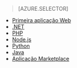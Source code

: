 > [AZURE.SELECTOR]
- [Primeira aplicação Web](app-service-web-get-started.md)
- [.NET](web-sites-dotnet-get-started.md)
- [PHP](app-service-web-php-get-started.md)
- [Node.js](app-service-web-nodejs-get-started.md)
- [Python](web-sites-python-ptvs-django-mysql.md)
- [Java](web-sites-java-get-started.md)
- [Aplicação Marketplace](app-service-web-create-web-app-from-marketplace.md)



<!--HONumber=sep16_HO2-->


